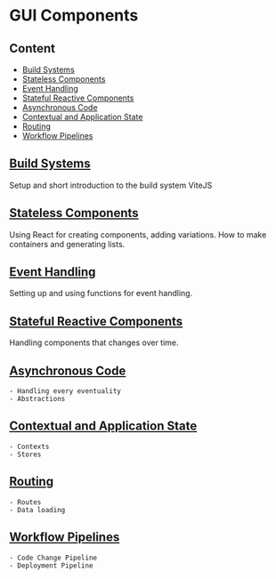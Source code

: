 # GUI Components

## Content

- [Build Systems](#build-systems)
- [Stateless Components](#stateless-components)
- [Event Handling](#event-handling)
- [Stateful Reactive Components](#stateful-reactive-components)
- [Asynchronous Code](#asynchronous-code)
- [Contextual and Application State](#contextual-and-application-state)
- [Routing](#routing)
- [Workflow Pipelines](#workflow-pipelines)

## [Build Systems](./Build%20Systems.md)
  Setup and short introduction to the build system ViteJS
  
## [Stateless Components](./Stateless%20Components.md)
  Using React for creating components, adding variations. How to make containers and generating lists.
  
## [Event Handling](./Event%20Handling.md)
  Setting up and using functions for event handling.

## [Stateful Reactive Components](./Stateful%20Reactive%20Components.md)
  Handling components that changes over time.
  
## [Asynchronous Code](./Asynchronous%20Code.md)
	- Handling every eventuality
	- Abstractions

## [Contextual and Application State](./Contextual%20and%20Application%20State.md)
	- Contexts
	- Stores

## [Routing](./Routing.md)
	- Routes
	- Data loading

## [Workflow Pipelines](./Workflow%20Pipelines.md)
	- Code Change Pipeline
	- Deployment Pipeline